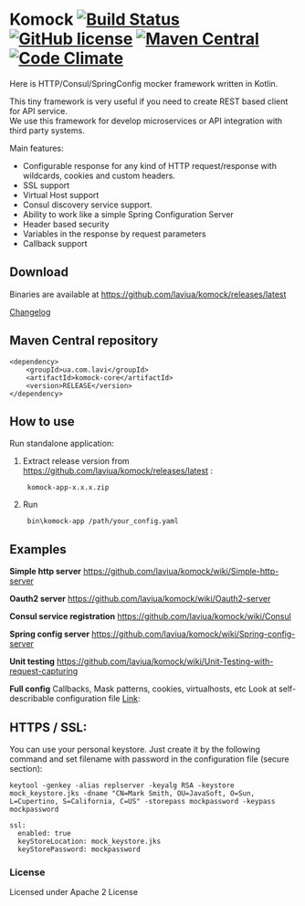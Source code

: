 # Komock [![Build Status](https://travis-ci.org/laviua/komock.svg?branch=master)](https://travis-ci.org/laviua/komock) [![GitHub license](https://img.shields.io/badge/license-Apache%20License%202.0-blue.svg?style=flat)](http://www.apache.org/licenses/LICENSE-2.0) [![Maven Central](https://img.shields.io/maven-central/v/ua.com.lavi/komock-core.svg?style=plastic)]() [![Code Climate](https://codeclimate.com/github/laviua/komock/badges/gpa.svg)](https://codeclimate.com/github/laviua/komock)
Here is HTTP/Consul/SpringConfig mocker framework written in Kotlin.  

This tiny framework is very useful if you need to create REST based client for API service.  
We use this framework for develop microservices or API integration with third party systems.  

Main features:  
- Configurable response for any kind of HTTP request/response with wildcards, cookies and custom headers.
- SSL support
- Virtual Host support
- Consul discovery service support.
- Ability to work like a simple Spring Configuration Server
- Header based security
- Variables in the response by request parameters
- Callback support

## Download

Binaries are available at
https://github.com/laviua/komock/releases/latest

[Changelog](https://github.com/laviua/komock/blob/master/changelog.md)

## Maven Central repository

    <dependency>
        <groupId>ua.com.lavi</groupId>
        <artifactId>komock-core</artifactId>
        <version>RELEASE</version>
    </dependency>

## How to use

Run standalone application:

1. Extract release version from https://github.com/laviua/komock/releases/latest :
    
        komock-app-x.x.x.zip

3. Run

        bin\komock-app /path/your_config.yaml


## Examples

**Simple http server**
https://github.com/laviua/komock/wiki/Simple-http-server

**Oauth2 server**
https://github.com/laviua/komock/wiki/Oauth2-server

**Consul service registration**
https://github.com/laviua/komock/wiki/Consul
              
**Spring config server**
https://github.com/laviua/komock/wiki/Spring-config-server

**Unit testing**
https://github.com/laviua/komock/wiki/Unit-Testing-with-request-capturing

**Full config**
Callbacks, Mask patterns, cookies, virtualhosts, etc
Look at self-describable configuration file [Link](https://github.com/laviua/komock/blob/master/komock-core/mock_example.yml):

## HTTPS / SSL:

You can use your personal keystore. Just create it by the following command and set filename with password in the configuration file (secure section):

    keytool -genkey -alias replserver -keyalg RSA -keystore mock_keystore.jks -dname "CN=Mark Smith, OU=JavaSoft, O=Sun, L=Cupertino, S=California, C=US" -storepass mockpassword -keypass mockpassword

    ssl:
      enabled: true
      keyStoreLocation: mock_keystore.jks
      keyStorePassword: mockpassword

### License ###
Licensed under Apache 2 License
